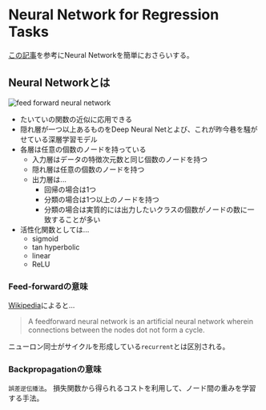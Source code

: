 # Neural Network for Regression Tasks
[この記事](https://medium.com/@rajatgupta310198/getting-started-with-neural-network-for-regression-and-tensorflow-58ad3bd75223)を参考にNeural Networkを簡単におさらいする。

## Neural Networkとは
![feed forward neural network](https://cdn-images-1.medium.com/max/1600/1*LaEgAU-vdsR_pClMcgbikQ.jpeg)

- たいていの関数の近似に応用できる
- 隠れ層が一つ以上あるものをDeep Neural Netとよび、これが昨今巷を騒がせている深層学習モデル
- 各層は任意の個数のノードを持っている
    - 入力層はデータの特徴次元数と同じ個数のノードを持つ
    - 隠れ層は任意の個数のノードを持つ
    - 出力層は...
        - 回帰の場合は1つ
        - 分類の場合は1つ以上のノードを持つ
        - 分類の場合は実質的には出力したいクラスの個数がノードの数に一致することが多い
- 活性化関数としては...
    - sigmoid
    - tan hyperbolic
    - linear
    - ReLU

### Feed-forwardの意味
[Wikipedia](https://en.wikipedia.org/wiki/Feedforward_neural_network)によると...

> A feedforward neural network is an artificial neural network wherein connections between the nodes dot not form a cycle.

ニューロン同士がサイクルを形成している`recurrent`とは区別される。

### Backpropagationの意味
`誤差逆伝播法`。
損失関数から得られるコストを利用して、ノード間の重みを学習する手法。
